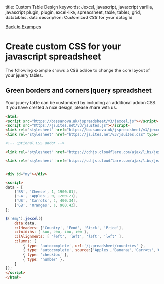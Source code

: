 title: Custom Table Design
keywords: Jexcel, javascript, javascript vanilla, javascript plugin, plugin, excel-like, spreadsheet, table, tables, grid, datatables, data
description: Customized CSS for your datagrid

[Back to Examples](jspreadsheet/v3/examples)

# Create custom CSS for your javascript spreadsheet

The following example shows a CSS addon to change the core layout of your jquery tables.

  

## Green borders and corners jquery spreadsheet

Your jquery table can be customized by including an additional addon CSS. If you have created a nice design, please share with us.

```html
<html>
<script src="https://bossanova.uk/jspreadsheet/v3/jexcel.js"></script>
<script src="https://jsuites.net/v3/jsuites.js"></script>
<link rel="stylesheet" href="https://bossanova.uk/jspreadsheet/v3/jexcel.css" type="text/css" />
<link rel="stylesheet" href="https://jsuites.net/v3/jsuites.css" type="text/css" />

<!-- Optional CSS addon -->

<link rel="stylesheet" href="https://cdnjs.cloudflare.com/ajax/libs/jexcel/2.0.0/css/jquery.jexcel.green.min.css" type="text/css" />

<link rel="stylesheet" href="https://cdnjs.cloudflare.com/ajax/libs/jexcel/2.0.0/css/jquery.jexcel.bootstrap.min.css" type="text/css" />


<div id="my"></div>

<script>
data = [
    ['BR', 'Cheese', 1, 1900.01],
    ['CA', 'Apples', 0, 1200.21],
    ['US', 'Carrots', 1, 400.34],
    ['GB', 'Oranges', 0, 900.43],
];

$('#my').jexcel({
    data:data,
    colHeaders: ['Country', 'Food', 'Stock', 'Price'],
    colWidths: [ 300, 100, 100, 100 ],
    colAlignments: [ 'left', 'left', 'left', 'left' ],
    columns: [
        { type: 'autocomplete', url:'/jspreadsheet/countries' },
        { type: 'autocomplete', source:['Apples','Bananas','Carrots','Oranges','Cheese'] },
        { type: 'checkbox' },
        { type: 'number' },
    ]
});
</script>
</html>
```

